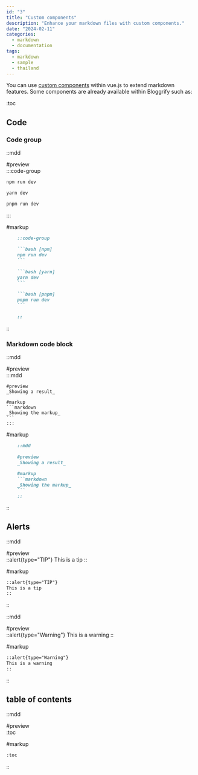 ```yaml
---
id: "3"
title: "Custom components"
description: "Enhance your markdown files with custom components."
date: "2024-02-11"
categories:
  - markdown
  - documentation
tags:
  - markdown
  - sample
  - thailand
---
```


You can use [custom components](https://content.nuxt.com/usage/markdown#vue-components) within vue.js to extend markdown features. Some components are already available within Bloggrify such as:

:toc

## Code

### Code group

::mdd

#preview    
:::code-group

```bash [npm]
npm run dev
```

```bash [yarn]
yarn dev
```

```bash [pnpm]
pnpm run dev
```

:::

#markup
```markdown
    ::code-group
    
    ```bash [npm]
    npm run dev
    ```
    
    ```bash [yarn]
    yarn dev
    ```
    
    ```bash [pnpm]
    pnpm run dev
    ```
    
    ::
```
::




### Markdown code block

::mdd

#preview    
    :::mdd
    
    #preview    
    _Showing a result_
    
    #markup
    ```markdown
    _Showing the markup_
    ```
    :::

#markup
```markdown
    ::mdd
    
    #preview    
    _Showing a result_
    
    #markup
    ```markdown
    _Showing the markup_
    ```
    ::
```
::


## Alerts

::mdd

#preview    
::alert{type="TIP"}
This is a tip
::

#markup
```markdown
::alert{type="TIP"}
This is a tip
::
```
::

::mdd

#preview    
::alert{type="Warning"}
This is a warning
::

#markup
```markdown
::alert{type="Warning"}
This is a warning
::
```
::



## table of contents 

::mdd

#preview    
:toc

#markup
```markdown
:toc
```
::


